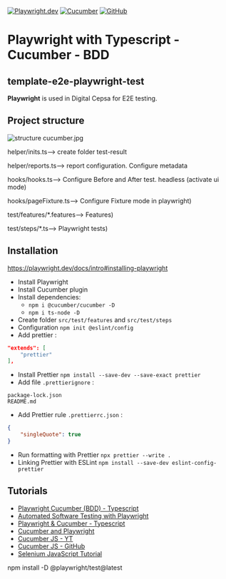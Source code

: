 [![Playwright.dev](https://img.shields.io/badge/Documentation-Playwright-45ba4b.svg?logo=playwright)](https://playwright.dev/docs/intro)
[![Cucumber](https://img.shields.io/badge/Documantation-Cucumber-23d96c.svg?logo=cucumber)](https://cucumber.io/)
[![GitHub](https://img.shields.io/badge/Documantation-GitHub-23d96c.svg?logo=github)](https://github.com/adamcegielka/playwright-cucumber-bdd-typescript)




# Playwright with Typescript - Cucumber - BDD
## template-e2e-playwright-test
**Playwright** is used in Digital Cepsa for E2E testing.
## Project structure
![structure cucumber.jpg](..%2F..%2FUsers%2Fsantiagolopez%2FDownloads%2Fstructure%20cucumber.jpg)

helper/inits.ts--> create folder test-result

helper/reports.ts--> report configuration. Configure metadata

hooks/hooks.ts--> Configure Before and After test. headless (activate ui mode)

hooks/pageFixture.ts--> Configure Fixture mode in playwright)

test/features/*.features--> Features)

test/steps/*.ts--> Playwright tests)

## Installation
https://playwright.dev/docs/intro#installing-playwright <br>

- Install Playwright
- Install Cucumber plugin
- Install dependencies: 
  - `npm i @cucumber/cucumber -D`
  - `npm i ts-node -D`
- Create folder `src/test/features` and `src/test/steps`
- Configuration `npm init @eslint/config`
- Add prettier :
```json
"extends": [
    "prettier"
],
```
- Install Prettier `npm install --save-dev --save-exact prettier`
- Add file `.prettierignore` :
```
package-lock.json
README.md
```
- Add Prettier rule `.prettierrc.json` :
```json
{
    "singleQuote": true
}
```
- Run formatting with Prettier `npx prettier --write .`
- Linking Prettier with ESLint `npm install --save-dev eslint-config-prettier`

## Tutorials

- [Playwright Cucumber (BDD) - Typescript](https://www.udemy.com/course/playwright-cucumber-bdd-typescript)
- [Automated Software Testing with Playwright](https://www.udemy.com/course/automated-software-testing-with-playwright)
- [Playwright & Cucumber - Typescript](https://www.youtube.com/watch?v=bfWXNLqKlvA&list=PL699Xf-_ilW6KgK-S1l9ynOnBGiZl2Bsk)
- [Cucumber and Playwright](https://www.youtube.com/watch?v=PUVFmhYJNJA&t=1314s)
- [Cucumber JS - YT](https://www.youtube.com/watch?v=vT4WHsZh6AU&list=PLBw1ubD1J1UhScgbM67OAfZqrVQJNzg0b)
- [Cucumber JS - GitHub](https://github.com/cucumber/cucumber-js)
- [Selenium JavaScript Tutorial](https://www.youtube.com/watch?v=BQ-9e13kJ58)



npm install -D @playwright/test@latest
